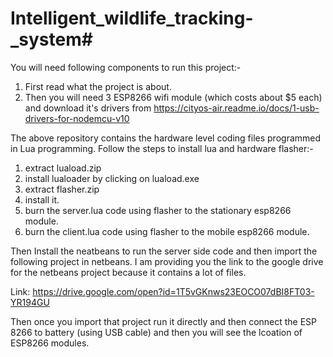 # Intelligent_wildlife_tracking-_system#

You will need following components to run this project:-
1. First read what the project is about.
2. Then you will need 3 ESP8266 wifi module (which costs about $5 each) and download it's drivers from https://cityos-air.readme.io/docs/1-usb-drivers-for-nodemcu-v10

The above repository contains the hardware level coding files programmed in Lua programming.
Follow the steps to install lua and hardware flasher:-
1. extract luaload.zip
2. install lualoader by clicking on luaload.exe
3. extract flasher.zip
4. install it.
5. burn the server.lua code using flasher to the stationary esp8266 module.
6. burn the client.lua code using flasher to the mobile esp8266 module.

Then Install the neatbeans to run the server side code and then import the following project in netbeans.
I am providing you the link to the google drive for the netbeans project because it contains a lot of files.

Link: https://drive.google.com/open?id=1T5vGKnws23EOCO07dBI8FT03-YR194GU

Then once you import that project run it directly and then connect the ESP 8266 to battery (using USB cable) and then you will see the lcoation of ESP8266 modules.
